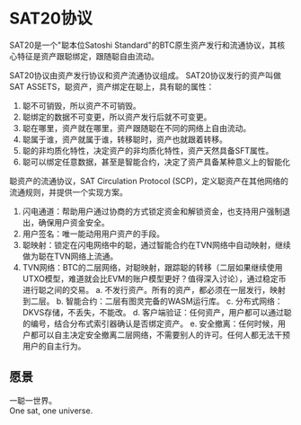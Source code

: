 SAT20协议
=========


SAT20是一个"聪本位Satoshi Standard"的BTC原生资产发行和流通协议，其核心特征是资产跟聪绑定，跟随聪自由流动。


SAT20协议由资产发行协议和资产流通协议组成。
SAT20协议发行的资产叫做SAT ASSETS，聪资产，资产绑定在聪上，具有聪的属性：
1. 聪不可销毁，所以资产不可销毁。
2. 聪绑定的数据不可变更，所以资产发行后就不可变更。
3. 聪在哪里，资产就在哪里，资产跟随聪在不同的网络上自由流动。
4. 聪属于谁，资产就属于谁，转移聪时，资产也就跟着转移。
5. 聪的非均质化特性，决定资产的非均质化特性，资产天然具备SFT属性。
6. 聪可以绑定任意数据，甚至是智能合约，决定了资产具备某种意义上的智能化


聪资产的流通协议，SAT Circulation Protocol (SCP)，定义聪资产在其他网络的流通规则，并提供一个实现方案。 
1. 闪电通道：帮助用户通过协商的方式锁定资金和解锁资金，也支持用户强制退出，确保用户资金安全。
2. 用户签名：唯一能动用用户资产的手段。
3. 聪映射：锁定在闪电网络中的聪，通过智能合约在TVN网络中自动映射，继续做为聪在TVN网络上流通。
4. TVN网络：BTC的二层网络，对聪映射，跟踪聪的转移（二层如果继续使用UTXO模型，难道就会比EVM的账户模型更好？值得深入讨论），通过稳定币进行聪之间的交易。
    a. 不发行资产。所有的资产，都必须在一层发行，映射到二层。
    b. 智能合约：二层有图灵完备的WASM运行库。
    c. 分布式网络：DKVS存储，不丢失，不能改。
    d. 客户端验证：任何资产，用户都可以通过聪的编号，结合分布式索引器确认是否绑定资产。
    e. 安全撤离：任何时候，用户都可以自主决定安全撤离二层网络，不需要别人的许可。任何人都无法干预用户的自主行为。



愿景
----
一聪一世界。  
One sat, one universe.  


